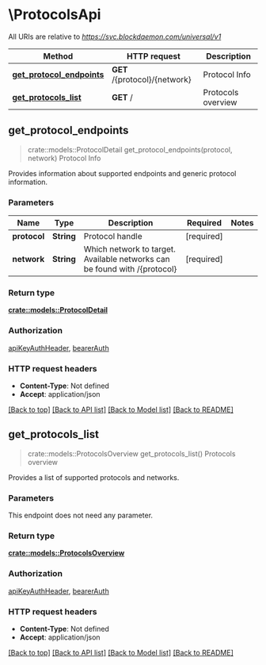 # \ProtocolsApi

All URIs are relative to *https://svc.blockdaemon.com/universal/v1*

Method | HTTP request | Description
------------- | ------------- | -------------
[**get_protocol_endpoints**](ProtocolsApi.md#get_protocol_endpoints) | **GET** /{protocol}/{network} | Protocol Info
[**get_protocols_list**](ProtocolsApi.md#get_protocols_list) | **GET** / | Protocols overview



## get_protocol_endpoints

> crate::models::ProtocolDetail get_protocol_endpoints(protocol, network)
Protocol Info

Provides information about supported endpoints and generic protocol information. 

### Parameters


Name | Type | Description  | Required | Notes
------------- | ------------- | ------------- | ------------- | -------------
**protocol** | **String** | Protocol handle | [required] |
**network** | **String** | Which network to target. Available networks can be found with /{protocol} | [required] |

### Return type

[**crate::models::ProtocolDetail**](protocol_detail.md)

### Authorization

[apiKeyAuthHeader](../README.md#apiKeyAuthHeader), [bearerAuth](../README.md#bearerAuth)

### HTTP request headers

- **Content-Type**: Not defined
- **Accept**: application/json

[[Back to top]](#) [[Back to API list]](../README.md#documentation-for-api-endpoints) [[Back to Model list]](../README.md#documentation-for-models) [[Back to README]](../README.md)


## get_protocols_list

> crate::models::ProtocolsOverview get_protocols_list()
Protocols overview

Provides a list of supported protocols and networks. 

### Parameters

This endpoint does not need any parameter.

### Return type

[**crate::models::ProtocolsOverview**](protocols_overview.md)

### Authorization

[apiKeyAuthHeader](../README.md#apiKeyAuthHeader), [bearerAuth](../README.md#bearerAuth)

### HTTP request headers

- **Content-Type**: Not defined
- **Accept**: application/json

[[Back to top]](#) [[Back to API list]](../README.md#documentation-for-api-endpoints) [[Back to Model list]](../README.md#documentation-for-models) [[Back to README]](../README.md)


